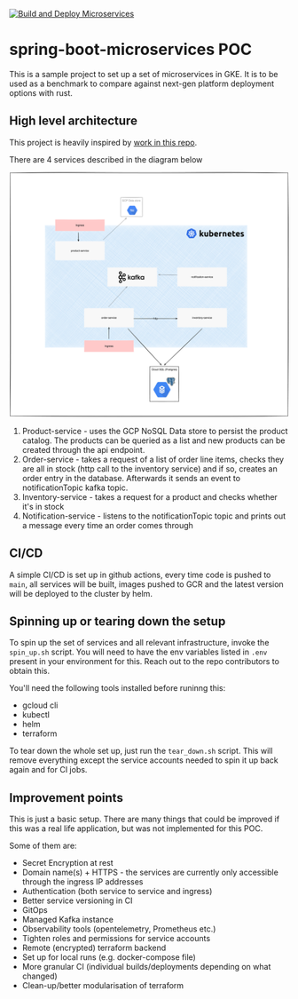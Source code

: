[![Build and Deploy Microservices](https://github.com/redbadger/spring-boot-microservices/actions/workflows/build.yml/badge.svg?branch=main&event=push)](https://github.com/redbadger/spring-boot-microservices/actions/workflows/build.yml)

# spring-boot-microservices POC

This is a sample project to set up a set of microservices in GKE. It is to be used as a benchmark to compare against 
next-gen platform deployment options with rust. 

## High level architecture

This project is heavily inspired by [work in this repo](https://github.com/SaiUpadhyayula/spring-boot-microservices).

There are 4 services described in the diagram below

![high level architecture](./docs/arch.png)

1. Product-service - uses the GCP NoSQL Data store to persist the product catalog. The products can be queried as a list and new products can be created through the api endpoint.
2. Order-service - takes a request of a list of order line items, checks they are all in stock (http call to the inventory service) and if so, creates an order entry in the database. Afterwards it sends an event to notificationTopic kafka topic.
3. Inventory-service - takes a request for a product and checks whether it's in stock
4. Notification-service - listens to the notificationTopic topic and prints out a message every time an order comes through

## CI/CD

A simple CI/CD is set up in github actions, every time code is pushed to `main`, all services will be built, images pushed to GCR
and the latest version will be deployed to the cluster by helm.

## Spinning up or tearing down the setup

To spin up the set of services and all relevant infrastructure, invoke the `spin_up.sh` script. 
You will need to have the env variables listed in `.env` present in your environment for this. Reach out to the repo contributors 
to obtain this. 

You'll need the following tools installed before runinng this:
* gcloud cli
* kubectl
* helm
* terraform

To tear down the whole set up, just run the `tear_down.sh` script. This will remove everything except the service accounts
needed to spin it up back again and for CI jobs.

## Improvement points
This is just a basic setup. There are many things that could be improved if this was a real life application, but was not
implemented for this POC. 

Some of them are:
* Secret Encryption at rest
* Domain name(s) + HTTPS - the services are currently only accessible through the ingress IP addresses
* Authentication (both service to service and ingress)
* Better service versioning in CI
* GitOps
* Managed Kafka instance
* Observability tools (opentelemetry, Prometheus etc.)
* Tighten roles and permissions for service accounts
* Remote (encrypted) terraform backend
* Set up for local runs (e.g. docker-compose file)
* More granular CI (individual builds/deployments depending on what changed)
* Clean-up/better modularisation of terraform
